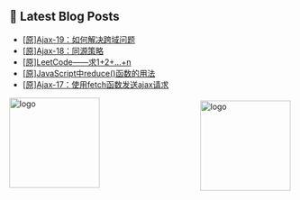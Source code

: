 ## 📕 Latest Blog Posts

<!-- BLOG-POST-LIST:START -->
- [[原]Ajax-19：如何解决跨域问题](https://blog.csdn.net/sinat_41696687/article/details/114777923)
- [[原]Ajax-18：同源策略](https://blog.csdn.net/sinat_41696687/article/details/114777709)
- [[原]LeetCode——求1+2+…+n](https://blog.csdn.net/sinat_41696687/article/details/114776762)
- [[原]JavaScript中reduce()函数的用法](https://blog.csdn.net/sinat_41696687/article/details/114776665)
- [[原]Ajax-17：使用fetch函数发送ajax请求](https://blog.csdn.net/sinat_41696687/article/details/114755586)
<!-- BLOG-POST-LIST:END -->
<img src="https://github-readme-stats.vercel.app/api?username=qq1120637483&show_icons=true" alt="logo" height="160" align="right" style="margin: 5px; margin-bottom: 20px;" />

<img src="https://github-profile-trophy.vercel.app/?username=qq1120637483&theme=flat&column=7" alt="logo" height="160" align="center" style="margin: auto; margin-bottom: 20px;" />


<!--
**qq1120637483/qq1120637483** is a ✨ _special_ ✨ repository because its `README.md` (this file) appears on your GitHub profile.

Here are some ideas to get you started:

- 🔭 I’m currently working on ...
- 🌱 I’m currently learning ...
- 👯 I’m looking to collaborate on ...
- 🤔 I’m looking for help with ...
- 💬 Ask me about ...
- 📫 How to reach me: ...
- 😄 Pronouns: ...
- ⚡ Fun fact: ...
-->
